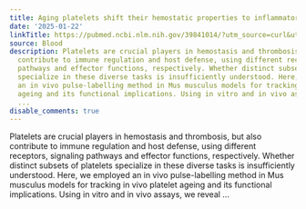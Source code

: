 ```yaml
---
title: Aging platelets shift their hemostatic properties to inflammatory functions
date: '2025-01-22'
linkTitle: https://pubmed.ncbi.nlm.nih.gov/39841014/?utm_source=curl&utm_medium=rss&utm_campaign=journals&utm_content=7603509&fc=None&ff=20250122171149&v=2.18.0.post9+e462414
source: Blood
description: Platelets are crucial players in hemostasis and thrombosis, but also
  contribute to immune regulation and host defense, using different receptors, signaling
  pathways and effector functions, respectively. Whether distinct subsets of platelets
  specialize in these diverse tasks is insufficiently understood. Here, we employed
  an in vivo pulse-labelling method in Mus musculus models for tracking in vivo platelet
  ageing and its functional implications. Using in vitro and in vivo assays, we reveal
  ...
disable_comments: true
---
```

Platelets are crucial players in hemostasis and thrombosis, but also contribute to immune regulation and host defense, using different receptors, signaling pathways and effector functions, respectively. Whether distinct subsets of platelets specialize in these diverse tasks is insufficiently understood. Here, we employed an in vivo pulse-labelling method in Mus musculus models for tracking in vivo platelet ageing and its functional implications. Using in vitro and in vivo assays, we reveal ...